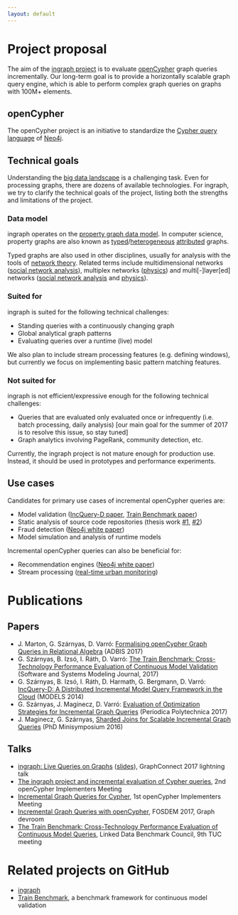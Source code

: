 ```yaml
---
layout: default
---
```


# Project proposal

The aim of the [ingraph project](https://github.com/FTSRG/ingraph) is to evaluate [openCypher](http://www.opencypher.org/) graph queries incrementally. Our long-term goal is to provide a horizontally scalable graph query engine, which is able to perform complex graph queries on graphs with 100M+ elements.

## openCypher

The openCypher project is an initiative to standardize the [Cypher query language](https://neo4j.com/docs/developer-manual/current/cypher/) of [Neo4j](https://neo4j.com/).

## Technical goals

Understanding the [big data landscape](img/Big-Data-Landscape-2016-v18-FINAL.png) is a challenging task. Even for processing graphs, there are dozens of available technologies. For ingraph, we try to clarify the technical goals of the project, listing both the strengths and limitations of the project.

### Data model

ingraph operates on the [property graph data model](https://arxiv.org/abs/1006.2361). In computer science, property graphs are also known as [typed](http://link.springer.com/chapter/10.1007/3-540-45832-8_14)/[heterogeneous](http://www.sciencedirect.com/science/article/pii/S0957417412009657) [attributed](http://dl.acm.org/citation.cfm?id=1281271) graphs.

Typed graphs are also used in other disciplines, usually for analysis with the tools of [network theory](https://en.wikipedia.org/wiki/Network_theory). Related terms include multidimensional networks ([social network analysis](http://link.springer.com/article/10.1007/s11280-012-0190-4)), multiplex networks ([physics](https://arxiv.org/abs/1403.1546)) and multi[-]layer[ed] networks ([social network analysis](https://arxiv.org/abs/1207.4293) and [physics](https://arxiv.org/abs/1309.7233)).

### Suited for

ingraph is suited for the following technical challenges:

* Standing queries with a continuously changing graph
* Global analytical graph patterns
* Evaluating queries over a runtime (live) model

We also plan to include stream processing features (e.g. defining windows), but currently we focus on implementing basic pattern matching features.

### Not suited for

ingraph is not efficient/expressive enough for the following technical challenges:

* Queries that are evaluated only evaluated once or infrequently (i.e. batch processing, daily analysis) [our main goal for the summer of 2017 is to resolve this issue, so stay tuned]
* Graph analytics involving PageRank, community detection, etc.

Currently, the ingraph project is not mature enough for production use. Instead, it should be used in prototypes and performance experiments.

## Use cases

Candidates for primary use cases of incremental openCypher queries are:

* Model validation ([IncQuery-D paper](pub/models2014-incqueryd.pdf), [Train Benchmark paper](https://inf.mit.bme.hu/research/publications/train-benchmark-cross-technology-performance-evaluation-continuous-model-valid))
* Static analysis of source code repositories (thesis work [#1](pub/stein-daniel-msc.pdf), [#2](pub/lucz-soma-bsc.pdf))
* Fraud detection ([Neo4j white paper](https://neo4j.com/use-cases/fraud-detection/))
* Model simulation and analysis of runtime models

Incremental openCypher queries can also be beneficial for:

* Recommendation engines ([Neo4j white paper](https://neo4j.com/resources/recommendations-business-white-paper/))
* Stream processing ([real-time urban monitoring](http://link.springer.com/chapter/10.1007/978-3-642-41338-4_12))

# Publications

## Papers

* J. Marton, G. Szárnyas, D. Varró: [Formalising openCypher Graph Queries in Relational Algebra](https://arxiv.org/abs/1705.02844) (ADBIS 2017)
* G. Szárnyas, B. Izsó, I. Ráth, D. Varró: [The Train Benchmark: Cross-Technology Performance Evaluation of Continuous Model Validation](http://link.springer.com/article/10.1007/s10270-016-0571-8) (Software and Systems Modeling Journal, 2017)
* G. Szárnyas, B. Izsó, I. Ráth, D. Harmath, G. Bergmann, D. Varró: [IncQuery-D: A Distributed Incremental Model Query Framework in the Cloud](pub/models2014-incqueryd.pdf) (MODELS 2014)
* G. Szárnyas, J. Maginecz, D. Varró: [Evaluation of Optimization Strategies for Incremental Graph Queries](https://pp.bme.hu/eecs/article/view/9769) (Periodica Polytechnica 2017)
* J. Maginecz, G. Szárnyas, [Sharded Joins for Scalable Incremental Graph Queries](pub/minisy2016-sharded-joins-for-scalable-incremental-graph-queries.pdf) (PhD Minisymposium 2016)

## Talks

* [ingraph: Live Queries on Graphs](https://www.youtube.com/watch?v=uLu2w8JxMKo) ([slides](https://www.slideshare.net/neo4j/graphconnect-europe-2017-ingraph-live-queries-on-graphs)), GraphConnect 2017 lightning talk
* [The ingraph project and incremental evaluation of Cypher queries](https://s3.amazonaws.com/artifacts.opencypher.org/website/ocim2/slides/ocim2-ingraph.pdf), 2nd openCypher Implementers Meeting
* [Incremental Graph Queries for Cypher](https://s3.amazonaws.com/artifacts.opencypher.org/website/ocim1/slides/ocim2017-incremental-opencypher.pdf), 1st openCypher Implementers Meeting
* [Incremental Graph Queries with openCypher](https://fosdem.org/2017/schedule/event/graph_incremental_queries_open_cypher/), FOSDEM 2017, Graph devroom
* [The Train Benchmark: Cross-Technology Performance Evaluation of Continuous Model Queries](http://wiki.ldbcouncil.org/pages/viewpage.action?pageId=59277315), Linked Data Benchmark Council, 9th TUC meeting

# Related projects on GitHub

* [ingraph](https://github.com/FTSRG/ingraph)
* [Train Benchmark](https://github.com/FTSRG/trainbenchmark), a benchmark framework for continuous model validation
